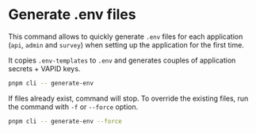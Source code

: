 # Generate .env files

This command allows to quickly generate `.env` files for each application (`api`, `admin` and `survey`) when setting up the application for the first time.

It copies `.env-templates` to `.env` and generates couples of application secrets + VAPID keys.

```sh
pnpm cli -- generate-env
```

If files already exist, command will stop. To override the existing files, run the command with `-f` or `--force` option.

```sh
pnpm cli -- generate-env --force
```
